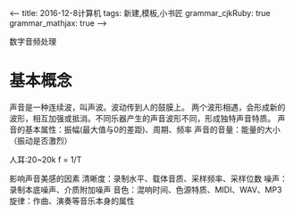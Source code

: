 <--
title: 2016-12-8计算机 
tags: 新建,模板,小书匠
grammar_cjkRuby: true
grammar_mathjax: true
-->

数字音频处理

# 基本概念
声音是一种连续波，叫声波。波动传到人的鼓膜上。
两个波形相遇，会形成新的波形，相互加强或抵消。不同乐器产生的声音波形不同，形成独特声音特质。
声音的基本属性：振幅(最大值与0的差距)、周期、频率
声音的音量：能量的大小（振动是否激烈）

人耳:20~20k
f = 1/T

影响声音美感的因素
清晰度：录制水平、载体音质、采样频率、采样位数
噪声：录制本底噪声、介质附加噪声
音色：混响时间、色源特质、MIDI、WAV、MP3
旋律：作曲、演奏等音乐本身的属性


